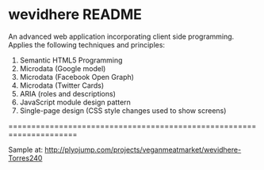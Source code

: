 wevidhere README
=================

An advanced web application incorporating client side programming. Applies the following techniques and principles:

1. Semantic HTML5 Programming
2. Microdata (Google model)
3. Microdata (Facebook Open Graph)
4. Microdata (Twitter Cards)
5. ARIA (roles and descriptions)
6. JavaScript module design pattern
7. Single-page design (CSS style changes used to show screens)

=====================================================================

Sample at: http://plyojump.com/projects/veganmeatmarket/wevidhere-Torres240


